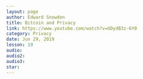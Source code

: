 ```yaml
---
layout: page
author: Edward Snowden
title: Bitcoin and Privacy
link: https://www.youtube.com/watch?v=UDydB3z-6Y0
category: Privacy
date: Jun 29, 2019
lesson: 19
audio: 
audio2: 
audio3: 
star: 
---
```

